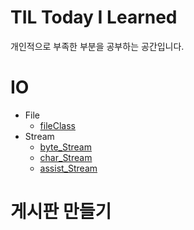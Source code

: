 # TIL Today I Learned

개인적으로 부족한 부분을 공부하는 공간입니다.

# IO
+ File
  + [fileClass](https://github.com/LeeSeonJe/TIL/tree/master/IO_File)
+ Stream
  + [byte_Stream](https://github.com/LeeSeonJe/TIL/tree/master/IO_Assist_Stream)
  + [char_Stream](https://github.com/LeeSeonJe/TIL/tree/master/IO_Char)
  + [assist_Stream](https://github.com/LeeSeonJe/TIL/tree/master/IO_Assist_Stream)

# 게시판 만들기
